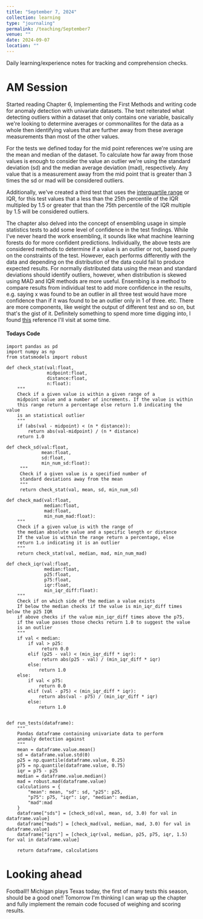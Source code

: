 ```yaml
---
title: "September 7, 2024"
collection: learning
type: "journaling"
permalink: /teaching/September7
venue: ""
date: 2024-09-07
location: ""
---
```


Daily learning/experience notes for tracking and comprehension checks.

AM Session
======

Started reading Chapter 6, Implementing the First Methods and writing code for anomaly detection with univariate datasets. The text reiterated what detecting outliers within a dataset that only contains one variable, basically we're looking to determine averages or commonailites for the data as a whole then identifying values that are further away from these average measurements than most of the other values.

For the tests we defined today for the mid point references we're using are the mean and median of the dataset. To calculate how far away from those values is enough to consider the value an outlier we're using the standard deviation (sd) and the median average deviation (mad), respectively. Any value that is a measurement away from the mid point that is greater than 3 times the sd or mad will be considered outliers.

Additionally, we've created a third test that uses the [interquartile range](https://www.geeksforgeeks.org/interquartile-range-to-detect-outliers-in-data/) or IQR, for this test values that a less than the 25th percentile of the IQR multipled by 1.5 or greater that than the 75th percentile of the IQR multiple by 1.5 will be considered outliers.

The chapter also delved into the concept of ensembling usage in simple statistics tests to add some level of confidence in the test findings. While I've never heard the work ensembling, it sounds like what machine learning forests do for more confident predictions. Individually, the above tests are considered methods to determine if a value is an outlier or not, based purely on the constraints of the test. However, each performs differently with the data and depending on the distribution of the data could fail to produce expected results. For normally distributed data using the mean and standard deviations should identify outliers, however, when distribution is skewed using MAD and IQR methods are more useful. Ensembing is a method to compare results from individual test to add more confidence in the results, e.g. saying x was found to be an outlier in all three test would have more confidence than if it was found to be an outlier only in 1 of three. etc. There are more components, like weight the output of different test and so on, but that's the gist of it. Definitely something to spend more time digging into, I found [this](https://www.analyticsvidhya.com/blog/2018/06/comprehensive-guide-for-ensemble-models/) reference I'll visit at some time.


#### Todays Code

```
import pandas as pd
import numpy as np
from statsmodels import robust

def check_stat(val:float,
               midpoint:float,
               distance:float,
               n:float):
    """
    Check if a given value is within a given range of a 
    midpoint value and a number of increments. If the value is within 
    this range return a percentage else return 1.0 indicating the value 
    is an statistical outlier
    """
    if (abs(val - midpoint) < (n * distance)):
        return abs(val-midpoint) / (n * distance)
    return 1.0

def check_sd(val:float,
             mean:float,
             sd:float,
             min_num_sd:float):
     """
     Check if a given value is a specified number of 
     standard deviations away from the mean
     """
     return check_stat(val, mean, sd, min_num_sd)

def check_mad(val:float,
              median:float,
              mad:float,
              min_num_mad:float):
    """
    Check if a given value is with the range of
    the median absolute value and a specific length or distance
    If the value is within the range return a percentage, else
    return 1.o indicating it is an outlier
    """
    return check_stat(val, median, mad, min_num_mad)

def check_iqr(val:float,
              median:float,
              p25:float,
              p75:float,
              iqr:float,
              min_iqr_diff:float):
    """
    Check if on which side of the median a value exists
    If below the median checks if the value is min_iqr_diff times below the p25 IQR
    if above checks if the value min_iqr_diff times above the p75.
    if the value passes those checks return 1.0 to suggest the value
    is an outlier
    """
    if val < median:
        if val > p25:
             return 0.0
        elif (p25 - val) < (min_iqr_diff * iqr):
             return abs(p25 - val) / (min_iqr_diff * iqr)
        else:
            return 1.0
    else:
        if val < p75:
            return 0.0
        elif (val - p75) < (min_iqr_diff * iqr):
            return abs(val - p75) / (min_iqr_diff * iqr)
        else:
            return 1.0
        

def run_tests(dataframe):
    """
    Pandas dataframe containing univariate data to perform 
    anomaly detection against
    """
    mean = dataframe.value.mean()
    sd = dataframe.value.std(0)
    p25 = np.quantile(dataframe.value, 0.25)
    p75 = np.quantile(dataframe.value, 0.75)
    iqr = p75 - p25
    median = dataframe.value.median()
    mad = robust.mad(dataframe.value)
    calculations = {
        "mean": mean, "sd": sd, "p25": p25,
        "p75": p75, "iqr": iqr, "median": median,
        "mad":mad
    }
    dataframe["sds"] = [check_sd(val, mean, sd, 3.0) for val in dataframe.value]
    dataframe["mads"] = [check_mad(val, median, mad, 3.0) for val in dataframe.value]
    dataframe["iqrs"] = [check_iqr(val, median, p25, p75, iqr, 1.5) for val in dataframe.value]
    
    return dataframe, calculations
```


Looking ahead
======

Football!! Michigan plays Texas today, the first of many tests this season, should be a good one!! Tomorrow I'm thinking I can wrap up the chapter and fully implement the remain code focused of weighing and scoring results.

